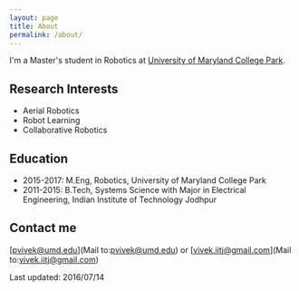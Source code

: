 ```yaml
---
layout: page
title: About
permalink: /about/
---
```


I'm a Master's student in Robotics at [University of Maryland College Park](http://www.umd.edu/). 

## Research Interests

* Aerial Robotics
* Robot Learning
* Collaborative Robotics


## Education

* 2015-2017: M.Eng, Robotics, University of Maryland College Park
* 2011-2015: B.Tech, Systems Science with Major in Electrical Engineering, Indian Institute of Technology Jodhpur

## Contact me

[pvivek@umd.edu](Mail to:pvivek@umd.edu) or [vivek.iitj@gmail.com](Mail to:vivek.iitj@gmail.com)

Last updated: 2016/07/14
